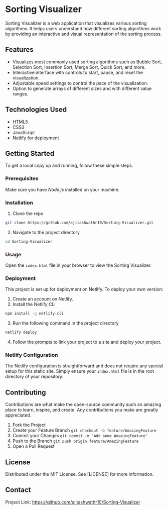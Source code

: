 # Sorting Visualizer
Sorting Visualizer is a web application that visualizes various sorting algorithms. It helps users understand how different sorting algorithms work by providing an interactive and visual representation of the sorting process.

## Features
- Visualizes most commonly used sorting algorithms such as Bubble Sort, Selection Sort, Insertion Sort, Merge Sort, Quick Sort, and more.
- Interactive interface with controls to start, pause, and reset the visualization.
- Adjustable speed settings to control the pace of the visualization.
- Option to generate arrays of different sizes and with different value ranges.
## Technologies Used
- HTML5
- CSS3
- JavaScript
- Netlify for deployment

## Getting Started
To get a local copy up and running, follow these simple steps.

### Prerequisites
Make sure you have *Node.js* installed on your machine.

### Installation
1. Clone the repo
  ```bash
  git clone https://github.com/ajitashwathr10/Sorting-Visualizer.git
  ```
2. Navigate to the project directory
  ```bash
  cd Sorting-Visualizer
  ```
### Usage
Open the `index.html` file in your browser to view the Sorting Visualizer.
### Deployment
This project is set up for deployment on Netlify. To deploy your own version:
1. Create an account on Netlify.
2. Install the Netlify CLI
  ```bash
  npm install -g netlify-cli
  ```
3. Run the following command in the project directory
  ```bash
  netlify deploy
  ```
4. Follow the prompts to link your project to a site and deploy your project.

### Netlify Configuration
The Netlify configuration is straightforward and does not require any special setup for this static site. Simply ensure your `index.html` file is in the root directory of your repository.

## Contributing
Contributions are what make the open-source community such an amazing place to learn, inspire, and create. Any contributions you make are greatly appreciated.

1. Fork the Project
2. Create your Feature Branch `git checkout -b feature/AmazingFeature`
3. Commit your Changes `git commit -m 'Add some AmazingFeature'`
4. Push to the Branch `git push origin feature/AmazingFeature`
5. Open a Pull Request
   
## License
Distributed under the MIT License. See [LICENSE] for more information.

## Contact
Project Link: https://github.com/ajitashwathr10/Sorting-Visualizer
